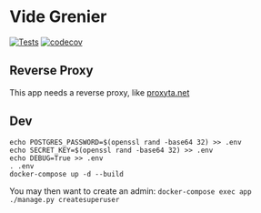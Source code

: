 # Vide Grenier

[![Tests](https://github.com/caracole-io/videgrenier/actions/workflows/test.yml/badge.svg)](https://github.com/caracole-io/videgrenier/actions/workflows/test.yml)
[![codecov](https://codecov.io/gh/caracole-io/videgrenier/branch/master/graph/badge.svg?token=BLGISGCYKG)](https://codecov.io/gh/caracole-io/videgrenier)

## Reverse Proxy

This app needs a reverse proxy, like [proxyta.net](https://framagit.org/oxyta.net/proxyta.net)

## Dev

```
echo POSTGRES_PASSWORD=$(openssl rand -base64 32) >> .env
echo SECRET_KEY=$(openssl rand -base64 32) >> .env
echo DEBUG=True >> .env
. .env
docker-compose up -d --build
```

You may then want to create an admin: `docker-compose exec app ./manage.py createsuperuser`
